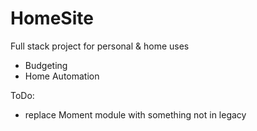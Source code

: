 # HomeSite
Full stack project for personal & home uses
- Budgeting
- Home Automation

ToDo:
- replace Moment module with something not in legacy